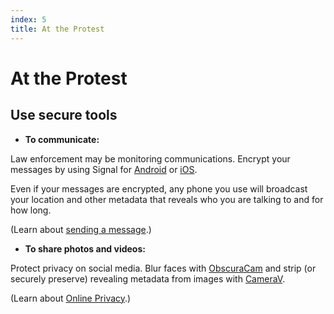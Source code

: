 ```yaml
---
index: 5
title: At the Protest
---
```

# At the Protest

## Use secure tools

*   **To communicate:**  

Law enforcement may be monitoring communications. Encrypt your messages by using Signal for [Android](umbrella://tools/messaging/s_signal-for-android.md) or [iOS](umbrella://tools/messaging/s_signal-for-ios.md).

Even if your messages are encrypted, any phone you use will broadcast your location and other metadata that reveals who you are talking to and for how long.

(Learn about [sending a message](umbrella://communications/sending-a-message).) 

*   **To share photos and videos:** 

Protect privacy on social media. Blur faces with [ObscuraCam](umbrella://tools/messaging/s_obscuracam.md) and strip (or securely preserve) revealing metadata from images with [CameraV](https://guardianproject.info/apps/camerav/).

(Learn about [Online Privacy](umbrella://communications/online-privacy/beginner).)
